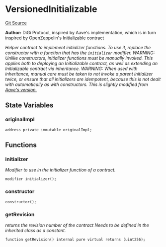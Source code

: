 # VersionedInitializable
[Git Source](https://github.com/digiv3rse/protocol-contracts/blob/78826068117a4eb9f5d01837d2d88deb72b92ea0/contracts/base/upgradeability/VersionedInitializable.sol)

**Author:**
DiGi Protocol, inspired by Aave's implementation, which is in turn inspired by OpenZeppelin's
Initializable contract

*Helper contract to implement initializer functions. To use it, replace
the constructor with a function that has the `initializer` modifier.
WARNING: Unlike constructors, initializer functions must be manually
invoked. This applies both to deploying an Initializable contract, as well
as extending an Initializable contract via inheritance.
WARNING: When used with inheritance, manual care must be taken to not invoke
a parent initializer twice, or ensure that all initializers are idempotent,
because this is not dealt with automatically as with constructors.
This is slightly modified from [Aave's version.](https://github.com/aave/protocol-v2/blob/6a503eb0a897124d8b9d126c915ffdf3e88343a9/contracts/protocol/libraries/aave-upgradeability/VersionedInitializable.sol)*


## State Variables
### originalImpl

```solidity
address private immutable originalImpl;
```


## Functions
### initializer

*Modifier to use in the initializer function of a contract.*


```solidity
modifier initializer();
```

### constructor


```solidity
constructor();
```

### getRevision

*returns the revision number of the contract
Needs to be defined in the inherited class as a constant.*


```solidity
function getRevision() internal pure virtual returns (uint256);
```

